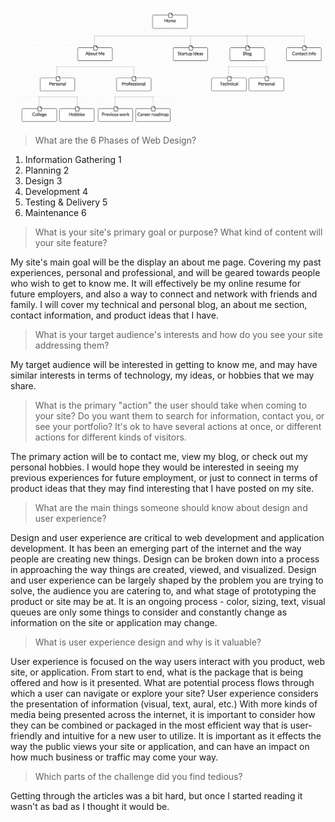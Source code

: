 ![DBC Sitemap Image](sitemap/sitemap.png "DBC Sitemap")

>What are the 6 Phases of Web Design?

1. Information Gathering 1
2. Planning 2
3. Design 3
4. Development 4
5. Testing & Delivery 5
6. Maintenance 6

>What is your site's primary goal or purpose? What kind of content will your site feature?

My site's main goal will be the display an about me page. Covering my past experiences, personal and professional, and will be geared towards people who wish to get to know me. It will effectively be my online resume for future employers, and also a way to connect and network with friends and family. I will cover my technical and personal blog, an about me section, contact information, and product ideas that I have.

>What is your target audience's interests and how do you see your site addressing them?

My target audience will be interested in getting to know me, and may have similar interests in terms of technology, my ideas, or hobbies that we may share.

>What is the primary "action" the user should take when coming to your site? Do you want them to search for information, contact you, or see your portfolio? It's ok to have several actions at once, or different actions for different kinds of visitors.

The primary action will be to contact me, view my blog, or check out my personal hobbies. I would hope they would be interested in seeing my previous experiences for future employment, or just to connect in terms of product ideas that they may find interesting that I have posted on my site.

>What are the main things someone should know about design and user experience?

Design and user experience are critical to web development and application development. It has been an emerging part of the internet and the way people are creating new things. Design can be broken down into a process in approaching the way things are created, viewed, and visualized. Design and user experience can be largely shaped by the problem you are trying to solve, the audience you are catering to, and what stage of prototyping the product or site may be at. It is an ongoing process - color, sizing, text, visual queues are only some things to consider and constantly change as information on the site or application may change.

>What is user experience design and why is it valuable?

User experience is focused on the way users interact with you product, web site, or application. From start to end, what is the package that is being offered and how is it presented. What are potential process flows through which a user can navigate or explore your site? User experience considers the presentation of information (visual, text, aural, etc.) With more kinds of media being presented across the internet, it is important to consider how they can be combined or packaged in the most efficient way that is user-friendly and intuitive for a new user to utilize. It is important as it effects the way the public views your site or application, and can have an impact on how much business or traffic may come your way.

>Which parts of the challenge did you find tedious?

Getting through the articles was a bit hard, but once I started reading it wasn't as bad as I thought it would be.